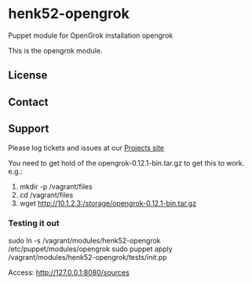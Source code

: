 henk52-opengrok
===============

Puppet module for OpenGrok installation
opengrok

This is the opengrok module.

License
-------


Contact
-------


Support
-------

Please log tickets and issues at our [Projects site](http://projects.example.com)


You need to get hold of the opengrok-0.12.1-bin.tar.gz to get this to work.
 e.g.:
  1) mkdir -p /vagrant/files
  2) cd  /vagrant/files
  3) wget http://10.1.2.3:/storage/opengrok-0.12.1-bin.tar.gz

### Testing it out
sudo ln -s /vagrant/modules/henk52-opengrok /etc/puppet/modules/opengrok
sudo puppet apply /vagrant/modules/henk52-opengrok/tests/init.pp

Access:
http://127.0.0.1:8080/sources



